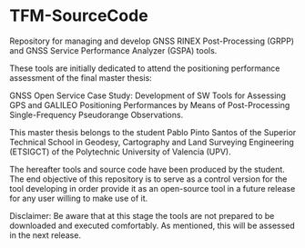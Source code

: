 # TFM-SourceCode
Repository for managing and develop GNSS RINEX Post-Processing (GRPP) and GNSS Service Performance Analyzer (GSPA) tools.

These tools are initially dedicated to attend the positioning performance assessment of the final master thesis:

GNSS Open Service Case Study: Development of SW Tools for Assessing GPS and GALILEO Positioning Performances by Means of Post-Processing Single-Frequency Pseudorange Observations.

This master thesis belongs to the student Pablo Pinto Santos of the Superior Technical School in Geodesy, Cartography and Land Surveying Engineering (ETSIGCT) of the Polytechnic University of Valencia (UPV). 

The hereafter tools and source code have been produced by the student. The end objective of this repository is to serve as a control version for the tool developing in order provide it as an open-source tool in a future release for any user willing to make use of it.

Disclaimer: Be aware that at this stage the tools are not prepared to be downloaded and executed comfortably. As mentioned, this will be assessed in the next release.  
